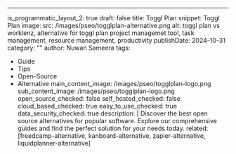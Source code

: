 ---
is_programmatic_layout_2: true
draft: false
title: Toggl Plan
snippet: Toggl Plan
image:
  src: /images/pseo/togglplan-alternative.png
  alt: toggl plan vs worklenz, alternative for toggl plan project managemet tool, task management, resource management, productivity
publishDate: 2024-10-31
category: ""
author: Nuwan Sameera
tags:
  - Guide
  - Tips
  - Open-Source
  - Alternative
main_content_image: /images/pseo/togglplan-logo.png
sub_content_image: /images/pseo/togglplan-logo.png
open_source_checked: false
self_hosted_checked: false
cloud_based_checked: true
easy_to_use_checked: true
data_security_checked: true
description: |
   Discover the best open source alternatives for popular software. Explore our comprehensive guides and find the perfect solution for your needs today.
related: [freedcamp-alternative, kanboard-alternative, zapier-alternative, liquidplanner-alternative]